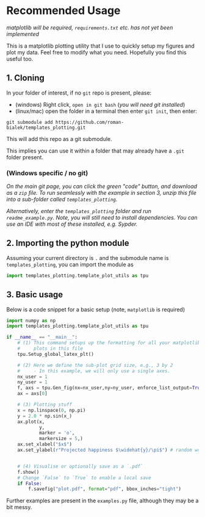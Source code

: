 # Recommended Usage
*matplotlib will be required, `requirements.txt` etc. has not yet been implemented*

This is a matplotlib plotting utility that I use to quickly setup my figures and plot my data. Feel free to modify what you need. Hopefully you find this useful too.

## 1. Cloning
In your folder of interest, if no `git` repo is present, please:
- (windows) Right click, `open in git bash` (_you will need git installed_)
- (linux/mac) open the folder in a terminal
then enter `git init`, then enter:
```git
git submodule add https://github.com/roman-bialek/templates_plotting.git
```

This will add this repo as a git submodule.

This implies you can use it within a folder that may already have a `.git` folder present.
### (Windows specific / no git)
_On the main git page, you can click the green "code" button, and download as a `zip` file. To run seamlessly with the example in section 3, unzip this file into a sub-folder called `templates_plotting`._

_Alternatively, enter the `templates_plotting` folder and run `readme_example.py`. Note, you will still need to install dependencies. You can use an IDE with most of these installed, e.g. Sypder._
## 2. Importing the python module
Assuming your current directory is `.` and the submodule name is `templates_plotting`, you can import the module as
```python
import templates_plotting.template_plot_utils as tpu
```
## 3. Basic usage
Below is a code snippet for a basic setup (note, `matplotlib` is required)
```python
import numpy as np
import templates_plotting.template_plot_utils as tpu

if __name__ == "__main__":
    # (1) This command setups up the formatting for all your matplotlib
    #     plots in this file
    tpu.Setup_global_latex_plt()

    # (2) Here we define the sub-plot grid size, e.g., 3 by 2
    #     - In this example, we will only use a single axes.
    nx_user = 1
    ny_user = 1
    f, axs = tpu.Gen_fig(nx=nx_user,ny=ny_user, enforce_list_output=True)
    ax = axs[0]

    # (3) Plotting stuff
    x = np.linspace(0, np.pi)
    y = 2.0 * np.sin(x_)
    ax.plot(x,
            y,
            marker = 'o',
            markersize = 5,)
    ax.set_xlabel("$x$")
    ax.set_ylabel(r"Projected happiness $\widehat{y}/\pi$") # random words


    # (4) Visualise or optionally save as a `.pdf`
    f.show()
    # Change `False` to `True` to enable a local save
    if False:
        f.savefig("plot.pdf", format="pdf", bbox_inches="tight")
```

Further examples are present in the `examples.py` file, although they may be a bit messy.
